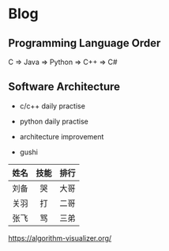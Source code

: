 # Blog

## Programming Language Order


C => Java => Python => C++ => C#

## Software Architecture



- c/c++ daily practise

- python daily practise

- architecture improvement

- gushi


姓名|技能|排行
--|:--:|--:
刘备|哭|大哥
关羽|打|二哥
张飞|骂|三弟

https://algorithm-visualizer.org/
